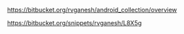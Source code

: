 https://bitbucket.org/rvganesh/android_collection/overview

https://bitbucket.org/snippets/rvganesh/L8X5g
